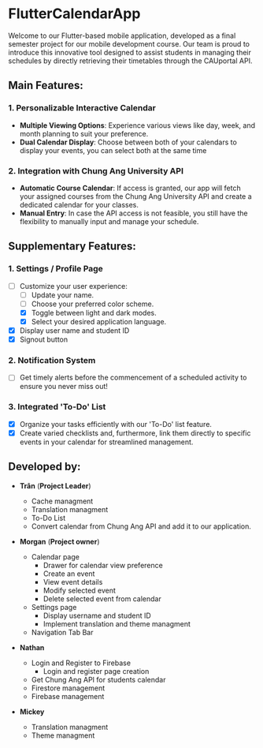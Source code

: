 # FlutterCalendarApp

Welcome to our Flutter-based mobile application, developed as a final semester project for our mobile development course. Our team is proud to introduce this innovative tool designed to assist students in managing their schedules by directly retrieving their timetables through the CAUportal API.

## **Main Features:**

### **1. Personalizable Interactive Calendar**
- **Multiple Viewing Options**: Experience various views like day, week, and month planning to suit your preference.
- **Dual Calendar Display**: Choose between both of your calendars to display your events, you can select both at the same time

### **2. Integration with Chung Ang University API**
- **Automatic Course Calendar**: If access is granted, our app will fetch your assigned courses from the Chung Ang University API and create a dedicated calendar for your classes.
- **Manual Entry**: In case the API access is not feasible, you still have the flexibility to manually input and manage your schedule.

## **Supplementary Features:**

### **1. Settings / Profile Page**
- [ ] Customize your user experience:
    - [ ] Update your name.
    - [ ] Choose your preferred color scheme.
    - [x] Toggle between light and dark modes.
    - [x] Select your desired application language.
- [x] Display user name and student ID
- [x] Signout button

### **2. Notification System**
- [ ] Get timely alerts before the commencement of a scheduled activity to ensure you never miss out!

### **3. Integrated 'To-Do' List**
- [x] Organize your tasks efficiently with our 'To-Do' list feature.
- [x] Create varied checklists and, furthermore, link them directly to specific events in your calendar for streamlined management.

## **Developed by:**
- **Trân** (**Project Leader**)
    - Cache managment
    - Translation managment
    - To-Do List
    - Convert calendar from Chung Ang API and add it to our application.
- **Morgan** (**Project owner**)
    - Calendar page
        - Drawer for calendar view preference
        - Create an event
        - View event details
        - Modify selected event 
        - Delete selected event from calendar
    - Settings page
        - Display username and student ID
        - Implement translation and theme 
        managment
    - Navigation Tab Bar
- **Nathan**
    - Login and Register to Firebase
        - Login and register page creation
    - Get Chung Ang API for students calendar
    - Firestore management 
    - Firebase management

- **Mickey**
    - Translation managment
    - Theme managment

